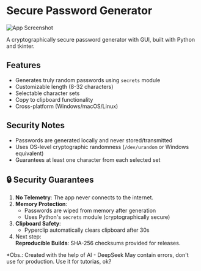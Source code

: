 # Secure Password Generator

![App Screenshot](/appguipy.png) 

A cryptographically secure password generator with GUI, built with Python and tkinter.

## Features
- Generates truly random passwords using `secrets` module
- Customizable length (8-32 characters)
- Selectable character sets
- Copy to clipboard functionality
- Cross-platform (Windows/macOS/Linux)

## Security Notes
- Passwords are generated locally and never stored/transmitted
- Uses OS-level cryptographic randomness (`/dev/urandom` or Windows equivalent)
- Guarantees at least one character from each selected set

## 🔒 Security Guarantees

1. **No Telemetry**: The app never connects to the internet.
2. **Memory Protection**: 
   - Passwords are wiped from memory after generation
   - Uses Python's `secrets` module (cryptographically secure)
3. **Clipboard Safety**: 
   - Pyperclip automatically clears clipboard after 30s  
4. Next step:  
 **Reproducible Builds**: SHA-256 checksums provided for releases.

 *Obs.: Created with the help of AI - DeepSeek
        May contain errors, don't use for production. Use it for tutorias, ok?
